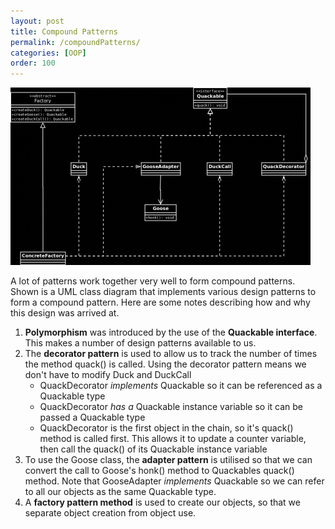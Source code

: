 ```yaml
---
layout: post
title: Compound Patterns
permalink: /compoundPatterns/
categories: [OOP]
order: 100
---
```

![Compound patterns class diagram](/assets/compoundPatterns.png)

A lot of patterns work together very well to form compound patterns. Shown is a UML class diagram that implements various design patterns to form a compound pattern. Here are some notes describing how and why this design was arrived at.

1.  **Polymorphism** was introduced by the use of the **Quackable interface**. This makes a number of design patterns available to us.
2.  The **decorator pattern** is used to allow us to track the number of times the method quack() is called. Using the decorator pattern means we don't have to modify Duck and DuckCall
    *   QuackDecorator _implements_ Quackable so it can be referenced as a Quackable type
    *   QuackDecorator _has a_ Quackable instance variable so it can be passed a Quackable type
    *   QuackDecorator is the first object in the chain, so it's quack() method is called first. This allows it to update a counter variable, then call the quack() of its Quackable instance variable
3.  To use the Goose class, the **adapter pattern** is utilised so that we can convert the call to Goose's honk() method to Quackables quack() method. Note that GooseAdapter _implements_ Quackable so we can refer to all our objects as the same Quackable type.
4.  A **factory pattern method** is used to create our objects, so that we separate object creation from object use.